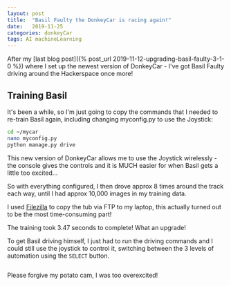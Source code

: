 ```yaml
---
layout: post
title:  "Basil Faulty the DonkeyCar is racing again!"
date:   2019-11-25
categories: donkeyCar
tags: AI machineLearning
---
```


After my [last blog post]({% post_url 2019-11-12-upgrading-basil-faulty-3-1-0 %}) where I set up the newest version of DonkeyCar - I've got Basil Faulty driving around the Hackerspace once more!

<!--more-->

## Training Basil

It's been a while, so I'm just going to copy the commands that I needed to re-train Basil again, including changing myconfig.py to use the Joystick:

```sh
cd ~/mycar
nano myconfig.py
python manage.py drive
```

This new version of DonkeyCar allows me to use the Joystick wirelessly - the console gives the controls and it is MUCH easier for when Basil gets a little too excited...

So with everything configured, I then drove approx 8 times around the track each way, until I had approx 10,000 images in my training data.

I used [Filezilla][filezilla] to copy the tub via FTP to my laptop, this actually turned out to be the most time-consuming part!

The training took 3.47 seconds to complete! What an upgrade!

To get Basil driving himself, I just had to run the driving commands and I could still use the joystick to control it, switching between the 3 levels of automation using the `SELECT` button.

```sh

```

Please forgive my potato cam, I was too overexcited!

[filezilla]: https://filezilla-project.org/
